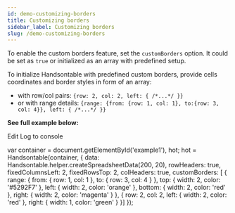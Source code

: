 ```yaml
---
id: demo-customizing-borders
title: Customizing borders
sidebar_label: Customizing borders
slug: /demo-customizing-borders
---
```


To enable the custom borders feature, set the `customBorders` option. It could be set as `true` or initialized as an array with predefined setup.

To initialize Handsontable with predefined custom borders, provide cells coordinates and border styles in form of an array:

*   with row/col pairs: `{row: 2, col: 2, left: { /*...*/ }}`
*   or with range details: `{range: {from: {row: 1, col: 1}, to:{row: 3, col: 4}}, left: { /*...*/ }}`

**See full example below:**

Edit Log to console

var container = document.getElementById('example1'), hot; hot = Handsontable(container, { data: Handsontable.helper.createSpreadsheetData(200, 20), rowHeaders: true, fixedColumnsLeft: 2, fixedRowsTop: 2, colHeaders: true, customBorders: \[ { range: { from: { row: 1, col: 1 }, to: { row: 3, col: 4 } }, top: { width: 2, color: '#5292F7' }, left: { width: 2, color: 'orange' }, bottom: { width: 2, color: 'red' }, right: { width: 2, color: 'magenta' } }, { row: 2, col: 2, left: { width: 2, color: 'red' }, right: { width: 1, color: 'green' } }\] });
